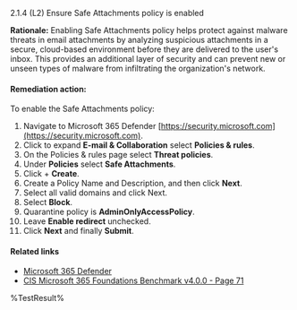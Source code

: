 2.1.4 (L2) Ensure Safe Attachments policy is enabled

**Rationale:**
Enabling Safe Attachments policy helps protect against malware threats in email attachments by analyzing suspicious attachments in a secure, cloud-based environment before they are delivered to the user's inbox. This provides an additional layer of security and can prevent new or unseen types of malware from infiltrating the organization's network.

#### Remediation action:

To enable the Safe Attachments policy:
1. Navigate to Microsoft 365 Defender [https://security.microsoft.com](https://security.microsoft.com).
2. Click to expand **E-mail & Collaboration** select **Policies & rules**.
3. On the Policies & rules page select **Threat policies**.
4. Under **Policies** select **Safe Attachments**.
5. Click + **Create**.
6. Create a Policy Name and Description, and then click **Next**.
7. Select all valid domains and click Next.
8. Select **Block**.
9. Quarantine policy is **AdminOnlyAccessPolicy**.
10. Leave **Enable redirect** unchecked.
11. Click **Next** and finally **Submit**.

#### Related links

* [Microsoft 365 Defender](https://security.microsoft.com)
* [CIS Microsoft 365 Foundations Benchmark v4.0.0 - Page 71](https://www.cisecurity.org/benchmark/microsoft_365)

<!--- Results --->
%TestResult%